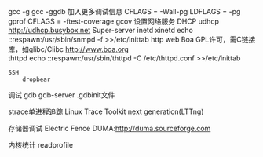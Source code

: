 gcc -g
gcc -ggdb 加入更多调试信息
CFLAGS = -Wall-pg 
LDFLAGS = -pg
gprof
CFLAGS = -ftest-coverage
gcov
设置网络服务
    DHCP
    udhcp
    http://udhcp.busybox.net
    Super-server
        inetd xinetd
        echo ::respawn:/usr/sbin/snmpd -f >>/etc/inittab
    http web
        Boa GPL许可，需C链接库，如glibc/Clibc
        http://www.boa.org  
        thttpd
        echo ::respawn:/usr/sbin/thttpd -C /etc/thttpd.conf >>/etc/inittab

    SSH
        dropbear

调试
gdb gdb-server .gdbinit文件

strace单进程追踪
Linux Trace Toolkit next generation(LTTng)

存储器调试
Electric Fence 
DUMA:http://duma.sourceforge.com

内核统计
readprofile